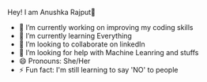 Hey! I am Anushka Rajput👋

- 🔭 I’m currently working on improving my coding skills
- 🌱 I’m currently learning Everything
- 👯 I’m looking to collaborate on linkedIn
- 🤔 I’m looking for help with Machine Leanring and stuffs
- 😄 Pronouns: She/Her
- ⚡ Fun fact: I'm still learning to say 'NO' to people

